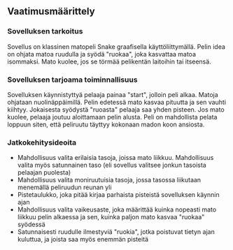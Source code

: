 
## Vaatimusmäärittely
### Sovelluksen tarkoitus
Sovellus on klassinen matopeli Snake graafisella käyttöliittymällä. Pelin idea on ohjata matoa ruudulla ja syödä "ruokaa", joka kasvattaa matoa isommaksi. Mato kuolee, jos se törmää pelikentän laitoihin tai itseensä.
### Sovelluksen tarjoama toiminnallisuus
Sovelluksen käynnistyttyä pelaaja painaa "start", jolloin peli alkaa. Matoja ohjataan nuolinäppäimillä. Pelin edetessä mato kasvaa pituutta ja sen vauhti kiihtyy. Jokaisesta syödystä "ruoasta" pelaaja saa yhden pisteen. Jos mato kuolee, pelaaja joutuu aloittamaan pelin alusta. Peli on mahdollista pelata loppuun siten, että peliruutu täyttyy kokonaan madon koon ansiosta.

### Jatkokehitysideoita
- Mahdollisuus valita erilaisia tasoja, joissa mato liikkuu. Mahdollisuus valita myös satunnainen taso (eli sovellus valitsee jonkun tasoista pelaajan puolesta)
- Mahdollisuus valita moniruutuisia tasoja, jossa tasossa liikutaan menemällä peliruudun reunan yli
- Pistetaulukko, joka pitää kirjaa parhaista pisteistä sovelluksen käynnin ajan
- Mahdollisuus valita vaikeusaste, joka määrittää kuinka nopeasti mato liikkuu pelin alkaessa ja sen, kuinka paljon mato kasvaa "ruokaa" syödessä
- Satunnaisesti ruudulle ilmestyviä "ruokia", jotka poistuvat tietyn ajan kuluttua, ja joista saa myös enemmän pisteitä


